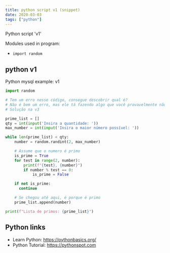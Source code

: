 ```yaml
---
title: python script v1 (snippet)
date: 2020-03-03
tags: ["python"]
---
```

Python script 'v1'


Modules used in program: 
* `import random`

## python v1

Python mysql example: v1

```python
import random

# Tem um erro nesse código, consegue descobrir qual é?
# Não é bem um erro, mas ele tá fazendo algo que você provavelmente não tá esperando
# Solução na v3

prime_list = []
qty = int(input('Insira a quantidade: '))
max_number = int(input('Insira o maior número possível: '))

while len(prime_list) < qty:
    number = random.randint(2, max_number)

    # Assume que o numero é primo
    is_prime = True
    for test in range(2, number):
        print(f"{test}, {number}")
        if number % test == 0:
            is_prime = False

    if not is_prime:
      continue

    # Se chegou até aqui, é porque é primo
    prime_list.append(number)

print(f"Lista de primos: {prime_list}")

```

## Python links

- Learn Python: https://pythonbasics.org/
- Python Tutorial: https://pythonspot.com
